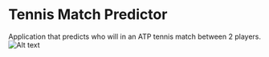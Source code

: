 # Tennis Match Predictor
Application that predicts who will in an ATP tennis match between 2 players.
![Alt text](malchu/tennis_match_predictor/Screenshot%202022-06-10%20194046.jpg?raw=true "Nadal vs. Djokovic")
